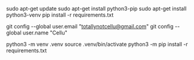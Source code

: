 sudo apt-get update
sudo apt-get install python3-pip
sudo apt-get install python3-venv
pip install -r requirements.txt

git config --global user.email "totallynotcellu@gmail.com"
git config --global user.name "Cellu"

python3 -m venv .venv
source .venv/bin/activate
python3 -m pip install -r requirements.txt